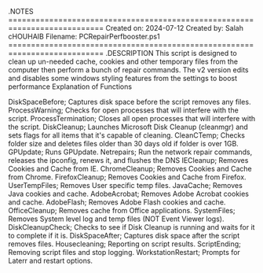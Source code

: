 .NOTES
	===========================================================================
	 Created on:   	2024-07-12
	 Created by:   Salah cHOUHAIB
	 Filename:     	PCRepairPerfbooster.ps1
	===========================================================================
	.DESCRIPTION
		This script is designed to clean up un-needed cache, cookies and other temporary files from the computer then perform a bunch of repair commands. 
  The v2 version edits and disables some windows styling features from the settings to boost performance
Explanation of Functions

DiskSpaceBefore; Captures disk space before the script removes any files.
ProcessWarning; Checks for open processes that will interfere with the script.
ProcessTermination; Closes all open processes that will interfere with the script.
DiskCleanup; Launches Microsoft Disk Cleanup (cleanmgr) and sets flags for all items that it's capable of cleaning.
CleanCTemp; Checks folder size and deletes files older than 30 days old if folder is over 1GB.
GPUpdate; Runs GPUpdate.
Netrepairs; Run the network repair commands, releases the ipconfig, renews it, and flushes the DNS
IECleanup; Removes Cookies and Cache from IE.
ChromeCleanup; Removes Cookies and Cache from Chrome.
FirefoxCleanup; Removes Cookies and Cache from Firefox.
UserTempFiles; Removes User specific temp files.
JavaCache; Removes Java cookies and cache.
AdobeAcrobat; Removes Adobe Acrobat cookies and cache.
AdobeFlash; Removes Adobe Flash cookies and cache.
OfficeCleanup; Removes cache from Office applications.
SystemFiles; Removes System level log and temp files (NOT Event Viewer logs).
DiskCleanupCheck; Checks to see if Disk Cleanup is running and waits for it to complete if it is.
DiskSpaceAfter; Captures disk space after the script removes files.
Housecleaning; Reporting on script results.
ScriptEnding; Removing script files and stop logging.
WorkstationRestart; Prompts for Laterr and restart options.
